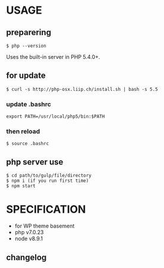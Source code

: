 # USAGE

## preparering

```
$ php --version
```

Uses the built-in server in PHP 5.4.0+.

## for update

```
$ curl -s http://php-osx.liip.ch/install.sh | bash -s 5.5
```

### update .bashrc

```
export PATH=/usr/local/php5/bin:$PATH
```

### then reload

```
$ source .bashrc
```

## php server use

```
$ cd path/to/gulp/file/directory
$ npm i (if you run first time)
$ npm start
```

# SPECIFICATION
- for WP theme basement
- php v7.0.23
- node v8.9.1

## changelog
